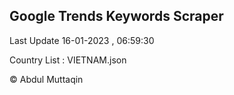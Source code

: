 

## Google Trends Keywords Scraper 
 
Last Update 16-01-2023 , 06:59:30

Country List :
VIETNAM.json



© Abdul Muttaqin 
